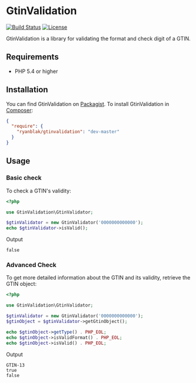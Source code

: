 # GtinValidation

[![Build Status](https://travis-ci.org/ryanblak/GtinValidation.svg)](https://travis-ci.org/ryanblak/GtinValidation)
[![License](https://poser.pugx.org/ryanblak/gtinvalidation/license)](https://packagist.org/packages/ryanblak/gtinvalidation)

GtinValidation is a library for validating the format and check digit of a GTIN.

## Requirements

- PHP 5.4 or higher

## Installation

You can find GtinValidation on [Packagist](https://packagist.org/packages/ryanblak/gtinvalidation).
To install GtinValidation in [Composer](https://getcomposer.org/):

```json
{
  "require": {
    "ryanblak/gtinvalidation": "dev-master"
  }
}
```

## Usage

### Basic check

To check a GTIN's validity:

```php
<?php

use GtinValidation\GtinValidator;

$gtinValidator = new GtinValidator('0000000000000');
echo $gtinValidator->isValid();
```

Output

```
false
```

### Advanced Check

To get more detailed information about the GTIN and its validity, retrieve the GTIN object:

```php
<?php

use GtinValidation\GtinValidator;

$gtinValidator = new GtinValidator('0000000000000');
$gtinObject = $gtinValidator->getGtinObject();

echo $gtinObject->getType() . PHP_EOL;
echo $gtinObject->isValidFormat() . PHP_EOL;
echo $gtinObject->isValid() . PHP_EOL;
```

Output

```
GTIN-13
true
false
```
